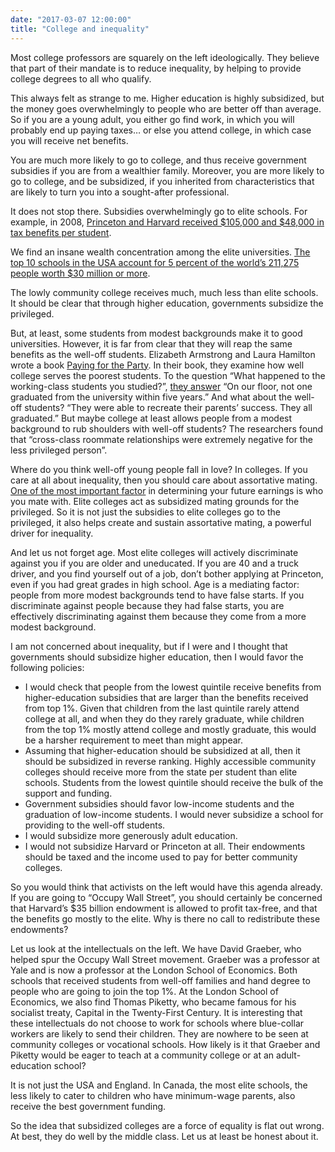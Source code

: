 ```yaml
---
date: "2017-03-07 12:00:00"
title: "College and inequality"
---
```




Most college professors are squarely on the left ideologically. They believe that part of their mandate is to reduce inequality, by helping to provide college degrees to all who qualify.

This always felt as strange to me. Higher education is highly subsidized, but the money goes overwhelmingly to people who are better off than average. So if you are a young adult, you either go find work, in which you will probably end up paying taxes&hellip; or else you attend college, in which case you will receive net benefits.

You are much more likely to go to college, and thus receive government subsidies if you are from a wealthier family. Moreover, you are more likely to go to college, and be subsidized, if you inherited from characteristics that are likely to turn you into a sought-after professional.

It does not stop there. Subsidies overwhelmingly go to elite schools. For example, in 2008, [Princeton and Harvard received $105,000 and $48,000 in tax benefits per student](http://www.slate.com/articles/business/moneybox/2015/09/harvard_yale_stanford_endowments_is_it_time_to_tax_them.html).

We find an insane wealth concentration among the elite universities. [The top 10 schools in the USA account for 5 percent of the world&rsquo;s 211,275 people worth $30 million or more](http://www.cnbc.com/2015/09/16/top-1-of-harvard-grads-richer-than-americas-1.html).

The lowly community college receives much, much less than elite schools. It should be clear that through higher education, governments subsidize the privileged.

But, at least, some students from modest backgrounds make it to good universities. However, it is far from clear that they will reap the same benefits as the well-off students. Elizabeth Armstrong and Laura Hamilton wrote a book [Paying for the Party](https://www.amazon.com/Paying-Party-College-Maintains-Inequality/dp/0674088026). In their book, they examine how well college serves the poorest students. To the question &ldquo;What happened to the working-class students you studied?&rdquo;, [they answer](http://www.nytimes.com/2013/08/04/education/edlife/elizabeth-a-armstrong-on-her-book-paying-for-the-party.html) &ldquo;On our floor, not one graduated from the university within five years.&rdquo; And what about the well-off students? &ldquo;They were able to recreate their parents&rsquo; success. They all graduated.&rdquo; But maybe college at least allows people from a modest background to rub shoulders with well-off students? The researchers found that &ldquo;cross-class roommate relationships were extremely negative for the less privileged person&rdquo;.

Where do you think well-off young people fall in love? In colleges. If you care at all about inequality, then you should care about assortative mating. [One of the most important factor](http://www.ingentaconnect.com/content/aea/aer/2014/00000104/00000005/art00059) in determining your future earnings is who you mate with. Elite colleges act as subsidized mating grounds for the privileged. So it is not just the subsidies to elite colleges go to the privileged, it also helps create and sustain assortative mating, a powerful driver for inequality.

And let us not forget age. Most elite colleges will actively discriminate against you if you are older and uneducated. If you are 40 and a truck driver, and you find yourself out of a job, don&rsquo;t bother applying at Princeton, even if you had great grades in high school. Age is a mediating factor: people from more modest backgrounds tend to have false starts. If you discriminate against people because they had false starts, you are effectively discriminating against them because they come from a more modest background.

I am not concerned about inequality, but if I were and I thought that governments should subsidize higher education, then I would favor the following policies:

- I would check that people from the lowest quintile receive benefits from higher-education subsidies that are larger than the benefits received from top 1%. Given that children from the last quintile rarely attend college at all, and when they do they rarely graduate, while children from the top 1% mostly attend college and mostly graduate, this would be a harsher requirement to meet than might appear.
- Assuming that higher-education should be subsidized at all, then it should be subsidized in reverse ranking. Highly accessible community colleges should receive more from the state per student than elite schools. Students from the lowest quintile should receive the bulk of the support and funding.
- Government subsidies should favor low-income students and the graduation of low-income students. I would never subsidize a school for providing to the well-off students.
- I would subsidize more generously adult education.
- I would not subsidize Harvard or Princeton at all. Their endowments should be taxed and the income used to pay for better community colleges.


So you would think that activists on the left would have this agenda already. If you are going to &ldquo;Occupy Wall Street&rdquo;, you should certainly be concerned that Harvard&rsquo;s $35 billion endowment is allowed to profit tax-free, and that the benefits go mostly to the elite. Why is there no call to redistribute these endowments?

Let us look at the intellectuals on the left. We have David Graeber, who helped spur the Occupy Wall Street movement. Graeber was a professor at Yale and is now a professor at the London School of Economics. Both schools that received students from well-off families and hand degree to people who are going to join the top 1%. At the London School of Economics, we also find Thomas Piketty, who became famous for his socialist treaty, Capital in the Twenty-First Century. It is interesting that these intellectuals do not choose to work for schools where blue-collar workers are likely to send their children. They are nowhere to be seen at community colleges or vocational schools. How likely is it that Graeber and Piketty would be eager to teach at a community college or at an adult-education school?

It is not just the USA and England. In Canada, the most elite schools, the less likely to cater to children who have minimum-wage parents, also receive the best government funding.

So the idea that subsidized colleges are a force of equality is flat out wrong. At best, they do well by the middle class. Let us at least be honest about it.

